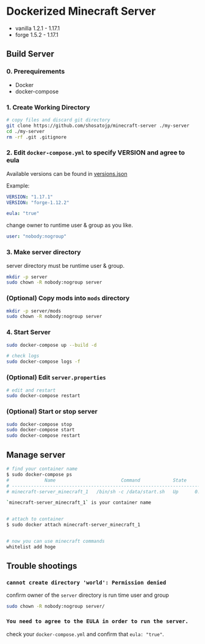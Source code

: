 # Dockerized Minecraft Server

* vanilla 1.2.1 - 1.17.1
* forge 1.5.2 - 1.17.1

## Build Server

### 0. Prerequirements

- Docker
- docker-compose

### 1. Create Working Directory

```sh
# copy files and discard git directory
git clone https://github.com/shosatojp/minecraft-server ./my-server
cd ./my-server
rm -rf .git .gitignore
```

### 2. Edit `docker-compose.yml` to specify **VERSION** and agree to **eula**

Available versions can be found in [versions.json](./versions.json)

Example: 
```yml
VERSION: "1.17.1"
VERSION: "forge-1.12.2"
```

```yml
eula: "true"
```

change owner to runtime user & group as you like.

```yml
user: "nobody:nogroup"
```

### 3. Make server directory

server directory must be runtime user & group.

```sh
mkdir -p server
sudo chown -R nobody:nogroup server
```

### (Optional) Copy mods into `mods` directory

```sh
mkdir -p server/mods
sudo chown -R nobody:nogroup server
```

### 4. Start Server

```sh
sudo docker-compose up --build -d

# check logs
sudo docker-compose logs -f
```

### (Optional) Edit `server.properties`

```sh
# edit and restart
sudo docker-compose restart
```

### (Optional) Start or stop server

```sh
sudo docker-compose stop
sudo docker-compose start
sudo docker-compose restart
```

## Manage server

```sh
# find your container name
$ sudo docker-compose ps
#             Name                        Command            State            Ports          
# -------------------------------------------------------------------------------------------
# minecraft-server_minecraft_1   /bin/sh -c /data/start.sh   Up      0.0.0.0:25565->25565/tcp

`minecraft-server_minecraft_1` is your container name


# attach to container
$ sudo docker attach minecraft-server_minecraft_1


# now you can use minecraft commands
whitelist add hoge
```



## Trouble shootings

### `cannot create directory 'world': Permission denied`

confirm owner of the `server` directory is run time user and group

```sh
sudo chown -R nobody:nogroup server/
```

### `You need to agree to the EULA in order to run the server.`

check your `docker-compose.yml` and confirm that `eula: "true"`.

<!-- ## Backup world data with Git

* backup

```sh
# create repository `yourname/my-server`
git init
git remote add origin https://github.com/yourname/my-server
echo -e '/server/logs/\n/server/crash-reports/' >> '.gitignore'
git add .
git commit -m 'create server'
git push --set-upstream master origin
```

* restore

```sh
git clone https://github.com/yourname/my-server
cd ./my-server
sudo docker-compose up --build -d
``` -->